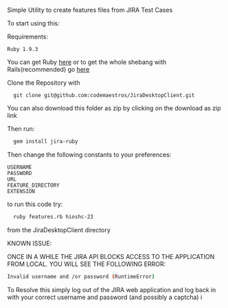 Simple Utility to create features files from JIRA Test Cases


To start using this:

Requirements:

```
Ruby 1.9.3
```

You can get Ruby [here](http://rubyinstaller.org/) or to get the whole shebang with Rails(recommended) go [here](http://railsinstaller.org/)

Clone the Repository with 

```
  git clone git@github.com:codemaestros/JiraDesktopClient.git
```

You can also download this folder as zip by clicking on the download as zip link 


Then run:
```bash
  gem install jira-ruby
  ```
Then change the following constants to your preferences:
```
USERNAME
PASSWORD
URL
FEATURE_DIRECTORY
EXTENSION
```

to run this code try: 

```bash
  ruby features.rb hioshc-23
```
from the JiraDesktopClient directory 

KNOWN ISSUE: 

ONCE IN A WHILE THE JIRA API BLOCKS ACCESS TO THE APPLICATION FROM LOCAL. YOU WILL SEE THE FOLLOWING ERROR: 
```bash
Invalid username and /or password (RuntimeError)
```
To Resolve this simply log out of the JIRA web application and log back in with your correct username and password (and possibly a captcha)
i
